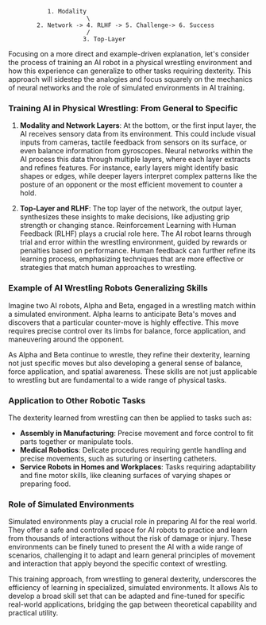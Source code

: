 
               1. Modality
                          \
            2. Network -> 4. RLHF -> 5. Challenge-> 6. Success
                          /
                         3. Top-Layer


Focusing on a more direct and example-driven explanation, let's consider the process of training an AI robot in a physical wrestling environment and how this experience can generalize to other tasks requiring dexterity. This approach will sidestep the analogies and focus squarely on the mechanics of neural networks and the role of simulated environments in AI training.

### Training AI in Physical Wrestling: From General to Specific

1. **Modality and Network Layers**: At the bottom, or the first input layer, the AI receives sensory data from its environment. This could include visual inputs from cameras, tactile feedback from sensors on its surface, or even balance information from gyroscopes. Neural networks within the AI process this data through multiple layers, where each layer extracts and refines features. For instance, early layers might identify basic shapes or edges, while deeper layers interpret complex patterns like the posture of an opponent or the most efficient movement to counter a hold.

2. **Top-Layer and RLHF**: The top layer of the network, the output layer, synthesizes these insights to make decisions, like adjusting grip strength or changing stance. Reinforcement Learning with Human Feedback (RLHF) plays a crucial role here. The AI robot learns through trial and error within the wrestling environment, guided by rewards or penalties based on performance. Human feedback can further refine its learning process, emphasizing techniques that are more effective or strategies that match human approaches to wrestling.

### Example of AI Wrestling Robots Generalizing Skills

Imagine two AI robots, Alpha and Beta, engaged in a wrestling match within a simulated environment. Alpha learns to anticipate Beta's moves and discovers that a particular counter-move is highly effective. This move requires precise control over its limbs for balance, force application, and maneuvering around the opponent.

As Alpha and Beta continue to wrestle, they refine their dexterity, learning not just specific moves but also developing a general sense of balance, force application, and spatial awareness. These skills are not just applicable to wrestling but are fundamental to a wide range of physical tasks.

### Application to Other Robotic Tasks

The dexterity learned from wrestling can then be applied to tasks such as:

- **Assembly in Manufacturing**: Precise movement and force control to fit parts together or manipulate tools.
- **Medical Robotics**: Delicate procedures requiring gentle handling and precise movements, such as suturing or inserting catheters.
- **Service Robots in Homes and Workplaces**: Tasks requiring adaptability and fine motor skills, like cleaning surfaces of varying shapes or preparing food.

### Role of Simulated Environments

Simulated environments play a crucial role in preparing AI for the real world. They offer a safe and controlled space for AI robots to practice and learn from thousands of interactions without the risk of damage or injury. These environments can be finely tuned to present the AI with a wide range of scenarios, challenging it to adapt and learn general principles of movement and interaction that apply beyond the specific context of wrestling.

This training approach, from wrestling to general dexterity, underscores the efficiency of learning in specialized, simulated environments. It allows AIs to develop a broad skill set that can be adapted and fine-tuned for specific real-world applications, bridging the gap between theoretical capability and practical utility.
